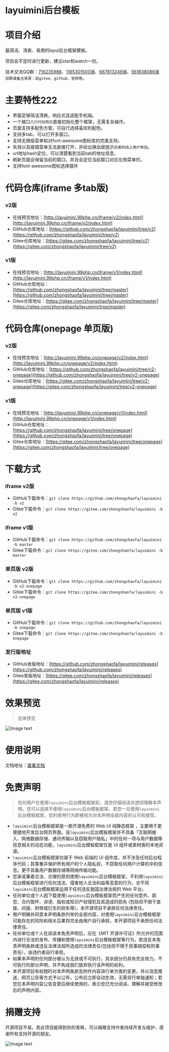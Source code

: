 layuimini后台模板
===============
# 项目介绍
最简洁、清爽、易用的layui后台框架模板。

项目会不定时进行更新，建议star和watch一份。

技术交流QQ群：[716235988](https://jq.qq.com/?_wv=1027&k=7TMTuAJv)、[1165301500🈵](https://jq.qq.com/?_wv=1027&k=TYKWy5Oo)、[667813249🈵](https://jq.qq.com/?_wv=1027&k=5lyiE2Q)、[561838086🈵](https://jq.qq.com/?_wv=1027&k=5JRGVfe) `加群请备注来源：如gitee、github、官网等`。

# 主要特性222
* 界面足够简洁清爽，响应式且适配手机端。
* 一个接口`几行代码而已`直接初始化整个框架，无需复杂操作。
* 页面支持多配色方案，可自行选择喜欢的配色。
* 支持多tab，可以打开多窗口。
* 支持无限级菜单和对font-awesome图标库的完美支持。
* 失效以及报错菜单无法直接打开，并给出弹出层提示`完美的线上用户体验`。
* url地址hash定位，可以清楚看到当前tab的地址信息。
* 刷新页面会保留当前的窗口，并且会定位当前窗口对应左侧菜单栏。
* 支持font-awesome图标选择插件


# 代码仓库(iframe 多tab版)

### v2版
 * 在线预览地址：[http://layuimini.99php.cn/iframe/v2/index.html](http://layuimini.99php.cn/iframe/v2/index.html)
 * GitHub仓库地址：[https://github.com/zhongshaofa/layuimini/tree/v2](https://github.com/zhongshaofa/layuimini/tree/v2)
 * Gitee仓库地址：[https://gitee.com/zhongshaofa/layuimini/tree/v2](https://gitee.com/zhongshaofa/layuimini/tree/v2)
### v1版
  * 在线预览地址：[http://layuimini.99php.cn/iframe/v1/index.html](http://layuimini.99php.cn/iframe/v1/index.html)
  * GitHub仓库地址：[https://github.com/zhongshaofa/layuimini/tree/master](https://github.com/zhongshaofa/layuimini/tree/master)
  * Gitee仓库地址：[https://gitee.com/zhongshaofa/layuimini/tree/master](https://gitee.com/zhongshaofa/layuimini/tree/master)
 
# 代码仓库(onepage 单页版)

### v2版
 * 在线预览地址：[http://layuimini.99php.cn/onepage/v2/index.html](http://layuimini.99php.cn/onepage/v2/index.html)
 * GitHub仓库地址：[https://github.com/zhongshaofa/layuimini/tree/v2-onepage](https://github.com/zhongshaofa/layuimini/tree/v2-onepage)
 * Gitee仓库地址：[https://gitee.com/zhongshaofa/layuimini/tree/v2-onepage](https://gitee.com/zhongshaofa/layuimini/tree/v2-onepage)
 
### v1版
 * 在线预览地址：[http://layuimini.99php.cn/onepage/v1/index.html](http://layuimini.99php.cn/onepage/v1/index.html)
 * GitHub仓库地址：[https://github.com/zhongshaofa/layuimini/tree/onepage](https://github.com/zhongshaofa/layuimini/tree/onepage)
 * Gitee仓库地址：[https://gitee.com/zhongshaofa/layuimini/tree/onepage](https://gitee.com/zhongshaofa/layuimini/tree/onepage)

# 下载方式

### iframe v2版
 * GitHub下载命令：`git clone https://github.com/zhongshaofa/layuimini -b v2`
 * Gitee下载命令：`git clone https://gitee.com/zhongshaofa/layuimini -b v2`
### iframe v1版
 * GitHub下载命令：`git clone https://github.com/zhongshaofa/layuimini -b master`
 * Gitee下载命令：`git clone https://gitee.com/zhongshaofa/layuimini -b master`
### 单页版 v2版
 * GitHub下载命令：`git clone https://github.com/zhongshaofa/layuimini -b v2-onepage`
 * Gitee下载命令：`git clone https://gitee.com/zhongshaofa/layuimini -b v2-onepage`
### 单页版 v1版
 * GitHub下载命令：`git clone https://github.com/zhongshaofa/layuimini -b onepage`
 * Gitee下载命令：`git clone https://gitee.com/zhongshaofa/layuimini -b onepage`
### 发行版地址
* GitHub发版地址：[https://github.com/zhongshaofa/layuimini/releases](https://github.com/zhongshaofa/layuimini/releases)
* Gitee发版地址：[https://gitee.com/zhongshaofa/layuimini/releases](https://gitee.com/zhongshaofa/layuimini/releases)
 
# 效果预览
> 总体预览

![Image text](./images/home.png)

# 使用说明

文档地址：[查看文档](http://layuimini.99php.cn/docs/)

# 免责声明

>任何用户在使用`layuimini`后台模板框架前，请您仔细阅读并透彻理解本声明。您可以选择不使用`layuimini`后台模板框架，若您一旦使用`layuimini`后台模板框架，您的使用行为即被视为对本声明全部内容的认可和接受。

* `layuimini`后台模板框架是一款开源免费的 Web UI 纯静态框架 ，主要用于更便捷地开发后台网页界面。且`layuimini`后台模板框架并不具备「互联网接入、网络数据存储、通讯传输以及窃取用户隐私」中的任何一项与用户数据等信息相关的动态功能，`layuimini`后台模板框架仅是 UI 组件或素材类的本地资源。
* `layuimini`后台模板框架仅属于 Web 前端的 UI 组件库，并不涉及任何后台程序代码；其尊重并保护所有用户的个人隐私权，不窃取任何用户计算机中的信息。更不具备用户数据存储等网络传输功能。
* 您承诺秉着合法、合理的原则使用`layuimini`后台模板框架，不利用`layuimini`后台模板框架进行任何违法、侵害他人合法利益等恶意的行为，亦不将`layuimini`后台模板框架运用于任何违反我国法律法规的 Web 平台。
* 任何单位或个人因下载使用`layuimini`后台模板框架而产生的任何意外、疏忽、合约毁坏、诽谤、版权或知识产权侵犯及其造成的损失 (包括但不限于直接、间接、附带或衍生的损失等)，本开源项目不承担任何法律责任。
* 用户明确并同意本声明条款列举的全部内容，对使用`layuimini`后台模板框架可能存在的风险和相关后果将完全由用户自行承担，本开源项目不承担任何法律责任。
* 任何单位或个人在阅读本免责声明后，应在《MIT 开源许可证》所允许的范围内进行合法的发布、传播和使用`layuimini`后台模板框架等行为，若违反本免责声明条款或违反法律法规所造成的法律责任(包括但不限于民事赔偿和刑事责任），由违约者自行承担。
* 如果本声明的任何部分被认为无效或不可执行，其余部分仍具有完全效力。不可执行的部分声明，并不构成我们放弃执行该声明的权利。
* 本开源项目有权随时对本声明条款及附件内容进行单方面的变更，并以消息推送、网页公告等方式予以公布，公布后立即自动生效，无需另行单独通知；若您在本声明内容公告变更后继续使用的，表示您已充分阅读、理解并接受修改后的声明内容。

 # 捐赠支持
 
开源项目不易，若此项目能得到你的青睐，可以捐赠支持作者持续开发与维护，感谢所有支持开源的朋友。

 ![Image text](https://chung-common.oss-cn-beijing.aliyuncs.com/donate_qrcode.png)
